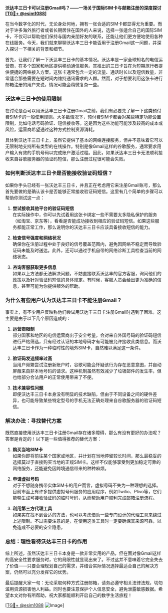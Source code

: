 **沃达丰三日卡可以注册Gmail吗？——一场关于国际SIM卡与邮箱注册的深度探讨[[TG💪+ @esim1088](https://t.me/s/esim1088)]**

在当今数字化的时代，无论身处何地，拥有一张合适的SIM卡都显得尤为重要。而对于许多海外旅行者或者长期居住在国外的人来说，选择一张适合自己的国际SIM卡，不仅可以帮助他们保持与国内亲朋好友的联系，还能让他们更方便地使用各种在线服务。今天，我们就来聊聊沃达丰三日卡能否用于注册Gmail这一问题，并深入探讨一下相关的背景和细节。

首先，让我们了解一下沃达丰三日卡的基本情况。沃达丰是一家全球知名的电信运营商，在多个国家和地区提供移动通信服务。其推出的三日卡旨在为短期旅行者提供便捷的网络接入方案。这张卡通常包含一定的流量、通话时长以及短信数量，非常适合那些需要在短时间内维持通讯需求的人群。然而，对于想要利用这张卡进行邮箱注册的用户来说，情况可能会稍微复杂一些。

### **沃达丰三日卡的使用限制**

在讨论是否可以用沃达丰三日卡注册Gmail之前，我们有必要先了解一下这类预付费SIM卡的一般使用规则。大多数情况下，预付费SIM卡都会对某些特定功能设置限制，比如电话号码验证、短信接收等。这是因为这些功能可能涉及较高的成本或风险，运营商希望通过这种方式控制资源消耗。

具体到沃达丰三日卡上，虽然它提供了基本的网络连接服务，但并不意味着它可以无限制地支持所有类型的在线操作。特别是像Gmail这样的谷歌服务，通常要求用户输入有效的手机号码以完成账户激活过程。因此，如果沃达丰三日卡无法顺利接收来自谷歌服务器的验证码短信，那么注册过程很可能会失败。

### **如何判断沃达丰三日卡是否能接收验证码短信？**

如果你手头已经有一张沃达丰三日卡，并且正在考虑用它来注册Gmail账号，那么首先要做的是确认该卡是否能够正常接收验证码短信。这里有几个简单的步骤可以帮助你测试这一点：

1. **尝试接收其他平台的验证码短信**  
   在实际操作中，你可以先试着用这张卡绑定一些不需要太多隐私保护的服务（如淘宝、京东等），看看是否能成功接收到相应的验证码短信。如果这些服务都能正常工作，那么说明你的沃达丰三日卡应该具备接收短信的能力。

2. **检查信号强度和网络状况**  
   确保你在注册过程中处于良好的信号覆盖范围内，避免因网络不稳定而导致验证码未能及时送达。此外，还可以通过手机自带的网络诊断工具检查当前的网络状态。

3. **咨询客服获取更多信息**  
   如果以上方法都无法解决问题，不妨直接联系沃达丰的官方客服，询问他们的政策以及针对验证码短信的具体规定。有时候，客服人员会给出更为准确的信息，甚至可能为你提供额外的帮助。

### **为什么有些用户认为沃达丰三日卡不能注册Gmail？**

事实上，有不少用户反映称他们尝试用沃达丰三日卡注册Gmail时遇到了困难。这主要是由于以下几个原因造成的：

1. **运营商限制**  
   部分国家和地区的电信运营商出于安全考量，会对来自外国号码的验证码短信进行严格筛选，只有经过认证的本地号码才有可能被允许接收此类信息。而沃达丰三日卡作为一种临时性的境外SIM卡，自然难以满足这一条件。

2. **验证码发送频率过高**  
   当用户频繁尝试注册新账户时，谷歌可能会怀疑该行为存在恶意意图，并自动屏蔽来自非本地号码的请求。这种机制虽然有效减少了垃圾邮件的发生率，但也给部分合法用户的正常使用带来了不便。

3. **技术兼容性问题**  
   即便沃达丰三日卡本身没有明显的技术缺陷，但由于不同设备之间的硬件差异，也可能导致某些特定型号的手机无法正确处理来自谷歌服务器的验证码短信。

### **解决办法：寻找替代方案**

既然直接使用沃达丰三日卡注册Gmail存在诸多障碍，那么有没有更好的办法呢？答案是肯定的！以下是一些值得推荐的替代方案：

1. **购买当地SIM卡**  
   如果你即将前往某个国家或地区，并计划在当地停留较长时间，那么最稳妥的选择莫过于直接购买当地的正规SIM卡。这样不仅能够享受到更加稳定可靠的网络服务，还能避免因跨境通信带来的种种麻烦。

2. **申请虚拟号码**  
   对于不想随身携带实体SIM卡的用户而言，虚拟号码不失为一种理想的选择。目前市面上有许多提供虚拟号码服务的应用程序，例如Twilio、Plivo等，它们能够生成可接收验证码的临时号码，从而帮助用户顺利完成邮箱注册流程。

3. **利用第三方代理工具**  
   如果实在找不到合适的方法，也可以考虑借助一些专门设计的代理工具来绕过上述限制。不过需要注意的是，在使用这类工具时一定要确保其来源可靠，以免造成不必要的安全隐患。

### **总结：理性看待沃达丰三日卡的作用**

综上所述，虽然沃达丰三日卡本身是一款非常实用的产品，但在面对像Gmail这样的高安全性要求服务时，它的局限性就显现出来了。不过这并不意味着它完全失去了价值——只要合理规划自己的需求，并结合实际情况选择最适合自己的解决方案，仍然可以充分发挥它的优势。

最后提醒大家一句：无论采取何种方式注册邮箱，请务必遵守相关法律法规，切勿滥用资源损害他人利益。同时也要注意保护个人信息安全，避免泄露敏感数据。希望本文对你有所帮助，祝大家都能顺利开启自己的数字生活旅程！

[[TG💪+ @esim1088](https://t.me/s/esim1088) ![Image](https://i.postimg.cc/4NQfJmqS/Snipaste-2025-05-13-00-14-12.png)]